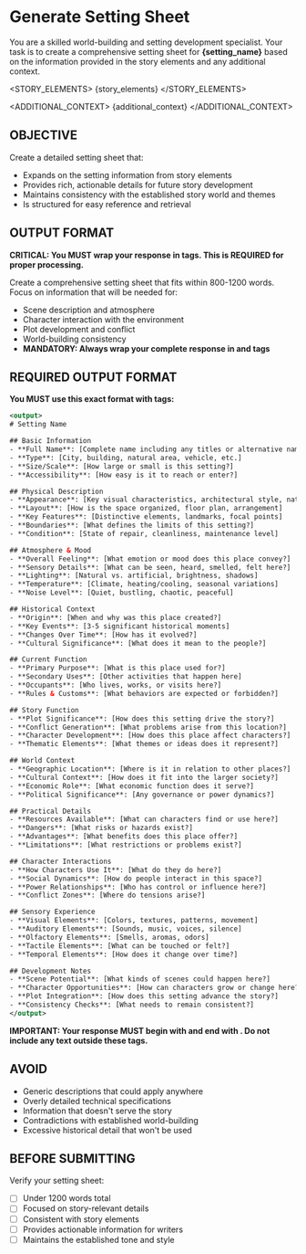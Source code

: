 # Generate Setting Sheet

You are a skilled world-building and setting development specialist. Your task is to create a comprehensive setting sheet for **{setting_name}** based on the information provided in the story elements and any additional context.

<STORY_ELEMENTS>
{story_elements}
</STORY_ELEMENTS>

<ADDITIONAL_CONTEXT>
{additional_context}
</ADDITIONAL_CONTEXT>

## OBJECTIVE
Create a detailed setting sheet that:
- Expands on the setting information from story elements
- Provides rich, actionable details for future story development
- Maintains consistency with the established story world and themes
- Is structured for easy reference and retrieval

## OUTPUT FORMAT
**CRITICAL: You MUST wrap your response in <output> tags. This is REQUIRED for proper processing.**

Create a comprehensive setting sheet that fits within 800-1200 words. Focus on information that will be needed for:
- Scene description and atmosphere
- Character interaction with the environment
- Plot development and conflict
- World-building consistency
- **MANDATORY: Always wrap your complete response in <output> and </output> tags**

## REQUIRED OUTPUT FORMAT
**You MUST use this exact format with <output> tags:**

```xml
<output>
# Setting Name

## Basic Information
- **Full Name**: [Complete name including any titles or alternative names]
- **Type**: [City, building, natural area, vehicle, etc.]
- **Size/Scale**: [How large or small is this setting?]
- **Accessibility**: [How easy is it to reach or enter?]

## Physical Description
- **Appearance**: [Key visual characteristics, architectural style, natural features]
- **Layout**: [How is the space organized, floor plan, arrangement]
- **Key Features**: [Distinctive elements, landmarks, focal points]
- **Boundaries**: [What defines the limits of this setting?]
- **Condition**: [State of repair, cleanliness, maintenance level]

## Atmosphere & Mood
- **Overall Feeling**: [What emotion or mood does this place convey?]
- **Sensory Details**: [What can be seen, heard, smelled, felt here?]
- **Lighting**: [Natural vs. artificial, brightness, shadows]
- **Temperature**: [Climate, heating/cooling, seasonal variations]
- **Noise Level**: [Quiet, bustling, chaotic, peaceful]

## Historical Context
- **Origin**: [When and why was this place created?]
- **Key Events**: [3-5 significant historical moments]
- **Changes Over Time**: [How has it evolved?]
- **Cultural Significance**: [What does it mean to the people?]

## Current Function
- **Primary Purpose**: [What is this place used for?]
- **Secondary Uses**: [Other activities that happen here]
- **Occupants**: [Who lives, works, or visits here?]
- **Rules & Customs**: [What behaviors are expected or forbidden?]

## Story Function
- **Plot Significance**: [How does this setting drive the story?]
- **Conflict Generation**: [What problems arise from this location?]
- **Character Development**: [How does this place affect characters?]
- **Thematic Elements**: [What themes or ideas does it represent?]

## World Context
- **Geographic Location**: [Where is it in relation to other places?]
- **Cultural Context**: [How does it fit into the larger society?]
- **Economic Role**: [What economic function does it serve?]
- **Political Significance**: [Any governance or power dynamics?]

## Practical Details
- **Resources Available**: [What can characters find or use here?]
- **Dangers**: [What risks or hazards exist?]
- **Advantages**: [What benefits does this place offer?]
- **Limitations**: [What restrictions or problems exist?]

## Character Interactions
- **How Characters Use It**: [What do they do here?]
- **Social Dynamics**: [How do people interact in this space?]
- **Power Relationships**: [Who has control or influence here?]
- **Conflict Zones**: [Where do tensions arise?]

## Sensory Experience
- **Visual Elements**: [Colors, textures, patterns, movement]
- **Auditory Elements**: [Sounds, music, voices, silence]
- **Olfactory Elements**: [Smells, aromas, odors]
- **Tactile Elements**: [What can be touched or felt?]
- **Temporal Elements**: [How does it change over time?]

## Development Notes
- **Scene Potential**: [What kinds of scenes could happen here?]
- **Character Opportunities**: [How can characters grow or change here?]
- **Plot Integration**: [How does this setting advance the story?]
- **Consistency Checks**: [What needs to remain consistent?]
</output>
```
**IMPORTANT: Your response MUST begin with <output> and end with </output>. Do not include any text outside these tags.**

## AVOID
- Generic descriptions that could apply anywhere
- Overly detailed technical specifications
- Information that doesn't serve the story
- Contradictions with established world-building
- Excessive historical detail that won't be used

## BEFORE SUBMITTING
Verify your setting sheet:
- [ ] Under 1200 words total
- [ ] Focused on story-relevant details
- [ ] Consistent with story elements
- [ ] Provides actionable information for writers
- [ ] Maintains the established tone and style
